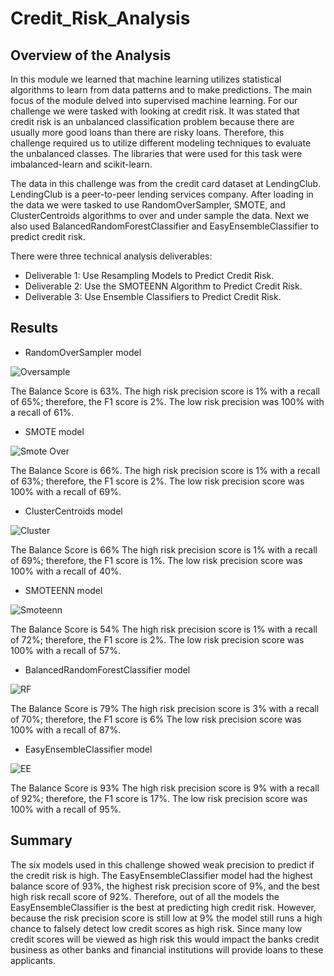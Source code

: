 # Credit_Risk_Analysis

## Overview of the Analysis

In this module we learned that machine learning utilizes statistical algorithms to learn from data patterns and to make predictions. The main focus of the module delved into supervised machine learning. For our challenge we were tasked with looking at credit risk. It was stated that credit risk is an unbalanced classification problem because there are usually more good loans than there are risky loans. Therefore, this challenge required us to utilize different modeling techniques to evaluate the unbalanced classes. The libraries that were used for this task were imbalanced-learn and scikit-learn.

The data in this challenge was from the credit card dataset at LendingClub. LendingClub is a peer-to-peer lending services company. After loading in the data we were tasked to use RandomOverSampler, SMOTE, and ClusterCentroids algorithms to over and under sample the data. Next we also used BalancedRandomForestClassifier and EasyEnsembleClassifier to predict credit risk. 

There were three technical analysis deliverables:

- Deliverable 1: Use Resampling Models to Predict Credit Risk.
- Deliverable 2: Use the SMOTEENN Algorithm to Predict Credit Risk.
- Deliverable 3: Use Ensemble Classifiers to Predict Credit Risk.

## Results

- RandomOverSampler model

![Oversample](https://user-images.githubusercontent.com/112028534/213634505-2e4e882c-db07-40da-aa9e-497e0beada16.PNG)

The Balance Score is 63%.
The high risk precision score is 1% with a recall of 65%; therefore, the F1 score is 2%.
The low risk precision was 100% with a recall of 61%.

- SMOTE model

![Smote Over](https://user-images.githubusercontent.com/112028534/213634526-30895ede-d77b-4d91-9cf7-b4b1d0608013.PNG)

The Balance Score is 66%.
The high risk precision score is 1% with a recall of 63%; therefore, the F1 score is 2%.
The low risk precision score was 100% with a recall of 69%.

- ClusterCentroids model

![Cluster](https://user-images.githubusercontent.com/112028534/213634477-cdb0b295-89c6-4593-8053-535b9693556b.PNG)

The Balance Score is 66%
The high risk precision score is 1% with a recall of 69%; therefore, the F1 score is 1%.
The low risk precision score was 100% with a recall of 40%.

- SMOTEENN model

![Smoteenn](https://user-images.githubusercontent.com/112028534/213634546-cc01a682-b3dd-4809-94aa-12437a0e29e7.PNG)

The Balance Score is 54%
The high risk precision score is 1% with a recall of 72%; therefore, the F1 score is 2%.
The low risk precision score was 100% with a recall of 57%.

- BalancedRandomForestClassifier model

![RF](https://user-images.githubusercontent.com/112028534/213634589-6e059360-49c1-4100-a97f-7e50aa7bda6c.PNG)

The Balance Score is 79%
The high risk precision score is 3% with a recall of 70%; therefore, the F1 score is 6%
The low risk precision score was 100% with a recall of 87%.

- EasyEnsembleClassifier model

![EE](https://user-images.githubusercontent.com/112028534/213634611-15e25e9f-d317-4d4f-ace9-35d7bedeef74.PNG)

The Balance Score is 93%
The high risk precision score is 9% with a recall of 92%; therefore, the F1 score is 17%.
The low risk precision score was 100% with a recall of 95%.

## Summary

The six models used in this challenge showed weak precision to predict if the credit risk is high. The EasyEnsembleClassifier model had the highest balance score of 93%, the highest risk precision score of 9%, and the best high risk recall score of 92%. Therefore, out of all the models the EasyEnsembleClassifier is the best at predicting high credit risk. However, because the risk precision score is still low at 9% the model still runs a high chance to falsely detect low credit scores as high risk. Since many low credit scores will be viewed as high risk this would impact the banks credit business as other banks and financial institutions will provide loans to these applicants.
